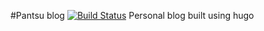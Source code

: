 #Pantsu blog [![Build Status](https://travis-ci.org/ewhal/blog.svg?branch=master)](https://travis-ci.org/ewhal/blog)
Personal blog built using hugo
